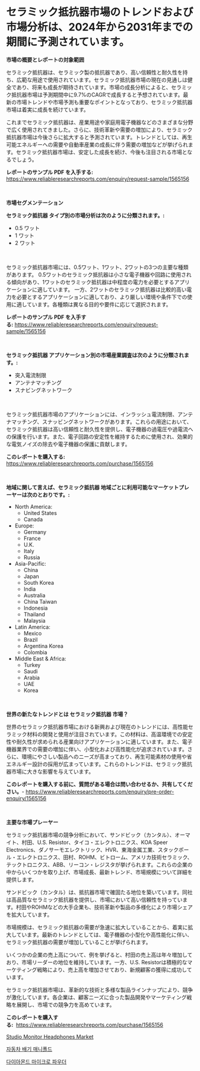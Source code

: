<p><h1>セラミック抵抗器市場のトレンドおよび市場分析は、2024年から2031年までの期間に予測されています。</h1></p><p><strong>市場の概要とレポートの対象範囲</strong></p>
<p><p>セラミック抵抗器は、セラミック製の抵抗器であり、高い信頼性と耐久性を持ち、広範な用途で使用されています。セラミック抵抗器市場の現在の見通しは健全であり、将来も成長が期待されています。市場の成長分析によると、セラミック抵抗器市場は予測期間中に9.7%のCAGRで成長すると予想されています。最新の市場トレンドや市場予測も重要なポイントとなっており、セラミック抵抗器市場は着実に成長を続けています。</p><p>これまでセラミック抵抗器は、産業用途や家庭用電子機器などのさまざまな分野で広く使用されてきました。さらに、技術革新や需要の増加により、セラミック抵抗器市場は今後さらに拡大すると予測されています。トレンドとしては、再生可能エネルギーへの需要や自動車産業の成長に伴う需要の増加などが挙げられます。セラミック抵抗器市場は、安定した成長を続け、今後も注目される市場となるでしょう。</p></p>
<p><strong>レポートのサンプル PDF を入手する:</strong> <a href="https://www.reliableresearchreports.com/enquiry/request-sample/1565156">https://www.reliableresearchreports.com/enquiry/request-sample/1565156</a></p>
<p>&nbsp;</p>
<p><strong>市場セグメンテーション</strong></p>
<p><strong>セラミック抵抗器 タイプ別の市場分析は次のように分類されます。:</strong></p>
<p><ul><li>0.5 ワット</li><li>1 ワット</li><li>2 ワット</li></ul></p>
<p>&nbsp;</p>
<p><p>セラミック抵抗器市場には、0.5ワット、1ワット、2ワットの3つの主要な種類があります。 0.5ワットのセラミック抵抗器は小さな電子機器や回路に使用される傾向があり、1ワットのセラミック抵抗器は中程度の電力を必要とするアプリケーションに適しています。 一方、2ワットのセラミック抵抗器は比較的高い電力を必要とするアプリケーションに適しており、より厳しい環境や条件下での使用に適しています。各種類は異なる目的や要件に応じて選択されます。</p></p>
<p><strong>レポートのサンプル PDF を入手する:</strong>&nbsp;<a href="https://www.reliableresearchreports.com/enquiry/request-sample/1565156">https://www.reliableresearchreports.com/enquiry/request-sample/1565156</a></p>
<p>&nbsp;</p>
<p><strong> セラミック抵抗器 アプリケーション別の市場産業調査は次のように分類されます。:</strong></p>
<p><ul><li>突入電流制限</li><li>アンテナマッチング</li><li>スナビングネットワーク</li></ul></p>
<p>&nbsp;</p>
<p><p>セラミック抵抗器市場のアプリケーションには、インラッシュ電流制限、アンテナマッチング、スナッビングネットワークがあります。これらの用途において、セラミック抵抗器は高い信頼性と耐久性を提供し、電子機器の過電圧や過電流への保護を行います。また、電子回路の安定性を維持するために使用され、効果的な電気ノイズの除去や電子機器の保護に貢献します。</p></p>
<p><strong>このレポートを購入する:</strong>&nbsp; <a href="https://www.reliableresearchreports.com/purchase/1565156">https://www.reliableresearchreports.com/purchase/1565156</a></p>
<p>&nbsp;</p>
<p><strong>地域に関して言えば、セラミック抵抗器 地域ごとに利用可能なマーケットプレーヤーは次のとおりです。:</strong></p>
<p><ul>
    <li>
        North America:
        <ul>
            <li>United States</li>
            <li>Canada</li>
        </ul>
    </li>
    <li>
        Europe:
        <ul>
            <li>Germany</li>
            <li>France</li>
            <li>U.K.</li>
            <li>Italy</li>
            <li>Russia</li>
        </ul>
    </li>
    <li>
        Asia-Pacific:
        <ul>
            <li>China</li>
            <li>Japan</li>
            <li>South Korea</li>
            <li>India</li>
            <li>Australia</li>
            <li>China Taiwan</li>
            <li>Indonesia</li>
            <li>Thailand</li>
            <li>Malaysia</li>
        </ul>
    </li>
    <li>
        Latin America:
        <ul>
            <li>Mexico</li>
            <li>Brazil</li>
            <li>Argentina Korea</li>
            <li>Colombia</li>
        </ul>
    </li>
    <li>
        Middle East & Africa:
        <ul>
            <li>Turkey</li>
            <li>Saudi</li>
            <li>Arabia</li>
            <li>UAE</li>
            <li>Korea</li>
        </ul>
    </li>
    </ul></p>
<p>&nbsp;</p>
<p><strong>世界の新たなトレンドとは セラミック抵抗器 市場？</strong></p>
<p><p>世界のセラミック抵抗器市場における新興および現在のトレンドには、高性能セラミック材料の開発と使用が注目されています。この材料は、高温環境での安定性や耐久性が求められる産業向けアプリケーションに適しています。また、電子機器業界での需要の増加に伴い、小型化および高性能化が追求されています。さらに、環境にやさしい製品へのニーズが高まっており、再生可能素材の使用や省エネルギー設計の採用が広まっています。これらのトレンドは、セラミック抵抗器市場に大きな影響を与えています。</p></p>
<p><strong>このレポートを購入する前に、質問がある場合は問い合わせるか、共有してください。</strong>- <a href="https://www.reliableresearchreports.com/enquiry/pre-order-enquiry/1565156">https://www.reliableresearchreports.com/enquiry/pre-order-enquiry/1565156</a></p>
<p>&nbsp;</p>
<p><strong>主要な市場プレーヤー</strong></p>
<p><p>セラミック抵抗器市場の競争分析において、サンドビック（カンタル）、オーマイト、村田、U.S. Resistor、タイコ・エレクトロニクス、KOA Speer Electronics、ダノサーモエレクトリック、HVR、東海金属工業、スタックポール・エレクトロニクス、田村、ROHM、ビトローム、アメリカ技術セラミック、テックトロニクス、ABB、リーコン・レジスタが挙げられます。これらの企業の中からいくつかを取り上げ、市場成長、最新トレンド、市場規模について詳細を提供します。</p><p>サンドビック（カンタル）は、抵抗器市場で確固たる地位を築いています。同社は高品質なセラミック抵抗器を提供し、市場において高い信頼性を持っています。村田やROHMなどの大手企業も、技術革新や製品の多様化により市場シェアを拡大しています。</p><p>市場規模は、セラミック抵抗器の需要が急速に拡大していることから、着実に拡大しています。最新のトレンドとしては、電子機器の小型化や高性能化に伴い、セラミック抵抗器の需要が増加していることが挙げられます。</p><p>いくつかの企業の売上高について、例を挙げると、村田の売上高は年々増加しており、市場リーダーの地位を維持しています。一方、U.S. Resistorは積極的なマーケティング戦略により、売上高を増加させており、新規顧客の獲得に成功しています。</p><p>セラミック抵抗器市場は、革新的な技術と多様な製品ラインナップにより、競争が激化しています。各企業は、顧客ニーズに合った製品開発やマーケティング戦略を展開し、市場での競争力を高めています。</p></p>
<p><strong>このレポートを購入する:</strong>&nbsp;&nbsp;<a href="https://www.reliableresearchreports.com/purchase/1565156">https://www.reliableresearchreports.com/purchase/1565156</a></p>
<p><p><a href="https://github.com/Glendatilghmankmgz0rbhwpy/Market-Research-Report-List-1/blob/main/studio-monitor-headphones-market.md">Studio Monitor Headphones Market</a></p><p><a href="https://medium.com/@dayanarunolfsdottir/%EC%9E%90%EB%8F%99%EC%B0%A8-%EB%B0%B0%EA%B8%B0-%EB%A7%A4%EB%8B%88%ED%8F%B4%EB%93%9C-%EC%8B%9C%EC%9E%A5-%EB%B6%84%EC%84%9D-%EC%84%B8%EA%B3%84-%EC%82%B0%EC%97%85-%EC%A0%84%EB%A7%9D-%EB%B0%8F-%EC%98%88%EC%B8%A1-2024%EB%85%84%EB%B6%80%ED%84%B0-2031%EB%85%84%EA%B9%8C%EC%A7%80-0ba1657ebe12">자동차 배기 매니폴드</a></p><p><a href="https://medium.com/@axintepreda1/%EB%8B%A4%EC%9D%B4%EC%95%84%EB%AA%AC%EB%93%9C-%EB%A7%88%EC%9D%B4%ED%81%AC%EB%A1%9C-%ED%8C%8C%EC%9A%B0%EB%8D%94-%EC%8B%9C%EC%9E%A5%EC%9D%80-%EC%8B%9C%EC%9E%A5-%EC%A0%90%EC%9C%A0%EC%9C%A8-%EA%B7%9C%EB%AA%A8-%EB%B0%8F-2031%EB%85%84%EA%B9%8C%EC%A7%80-%EC%98%88%EC%B8%A1%EB%90%9C-%EC%98%88%EC%B8%A1%EC%97%90-%EC%B4%88%EC%A0%90%EC%9D%84-%EB%A7%9E%EC%B6%A5%EB%8B%88%EB%8B%A4-f6d0760940d0">다이아몬드 마이크로 파우더</a></p></p>